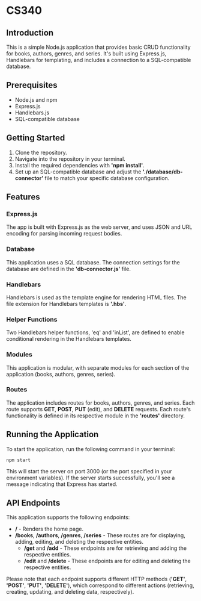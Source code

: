 # CS340

## Introduction

This is a simple Node.js application that provides basic CRUD functionality for books, authors, genres, and series. It's built using Express.js, Handlebars for templating, and includes a connection to a SQL-compatible database.

## Prerequisites

- Node.js and npm
- Express.js
- Handlebars.js
- SQL-compatible database

## Getting Started

1. Clone the repository.
2. Navigate into the repository in your terminal.
3. Install the required dependencies with <b>'npm install'</b>.
4. Set up an SQL-compatible database and adjust the <b>'./database/db-connector'</b> file to match your specific database configuration.

## Features

### Express.js

The app is built with Express.js as the web server, and uses JSON and URL encoding for parsing incoming request bodies.

### Database

This application uses a SQL database. The connection settings for the database are defined in the <b>'db-connector.js'</b> file.

### Handlebars

Handlebars is used as the template engine for rendering HTML files. The file extension for Handlebars templates is <b>'.hbs'</b>.

### Helper Functions

Two Handlebars helper functions, 'eq' and 'inList', are defined to enable conditional rendering in the Handlebars templates.

### Modules

This application is modular, with separate modules for each section of the application (books, authors, genres, series).

### Routes

The application includes routes for books, authors, genres, and series. Each route supports <b>GET</b>, <b>POST</b>, <b>PUT</b> (edit), and <b>DELETE</b> requests. Each route's functionality is defined in its respective module in the <b>'routes'</b> directory.

## Running the Application

To start the application, run the following command in your terminal:

`npm start`

This will start the server on port 3000 (or the port specified in your environment variables). If the server starts successfully, you'll see a message indicating that Express has started.

## API Endpoints
This application supports the following endpoints:

- <b>/</b> - Renders the home page.
- <b>/books</b>, <b>/authors</b>, <b>/genres</b>, <b>/series</b> - These routes are for displaying, adding, editing, and deleting the respective entities.
  - <b>/get</b> and <b>/add</b> - These endpoints are for retrieving and adding the respective entities.
  - <b>/edit</b> and <b>/delete</b> - These endpoints are for editing and deleting the respective entities.

Please note that each endpoint supports different HTTP methods (<b>'GET'</b>, <b>'POST'</b>, <b>'PUT'</b>, <b>'DELETE'</b>), which correspond to different actions (retrieving, creating, updating, and deleting data, respectively).
